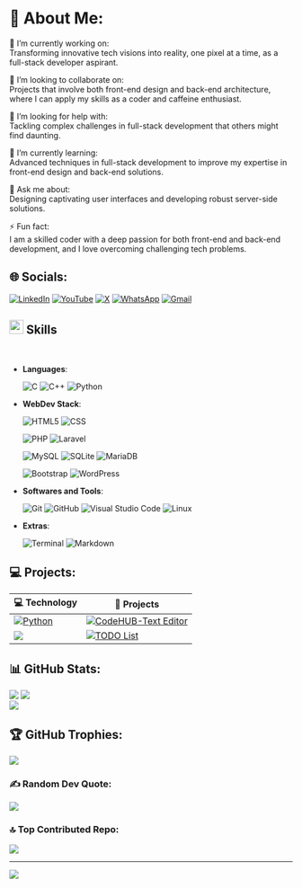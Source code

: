 
# 💫 About Me:
🔭 I’m currently working on:  
Transforming innovative tech visions into reality, one pixel at a time, as a full-stack developer aspirant.

👯 I’m looking to collaborate on:  
Projects that involve both front-end design and back-end architecture, where I can apply my skills as a coder and caffeine enthusiast.

🤝 I’m looking for help with:  
Tackling complex challenges in full-stack development that others might find daunting.

🌱 I’m currently learning:  
Advanced techniques in full-stack development to improve my expertise in front-end design and back-end solutions.

💬 Ask me about:  
Designing captivating user interfaces and developing robust server-side solutions.

⚡ Fun fact:  
I am a skilled coder with a deep passion for both front-end and back-end development, and I love overcoming challenging tech problems.


## 🌐 Socials:
[![LinkedIn](https://img.shields.io/badge/LinkedIn-%230077B5.svg?logo=linkedin&logoColor=white)](https://www.linkedin.com/in/anoop-kumar-yadav-9b31b3283?utm_source=share&utm_campaign=share_via&utm_content=profile&utm_medium=android_app) [![YouTube](https://img.shields.io/badge/YouTube-%23FF0000.svg?logo=YouTube&logoColor=white)](https://youtube.com/@ByteBrilliancez) [![X](https://img.shields.io/badge/X-black.svg?logo=X&logoColor=white)](https://x.com/AnoopKumar75357?t=Etj9yTakSUTEnlku_KV0Sw&s=09) [![WhatsApp](https://img.shields.io/badge/WhatsApp-25D366?logo=whatsapp&logoColor=white)]( https://wa.me/8795082897) [![Gmail](https://img.shields.io/badge/Gmail-D14836?logo=gmail&logoColor=white)](mailto:anoop9569110314@gmail.com)

## <img src="https://media2.giphy.com/media/QssGEmpkyEOhBCb7e1/giphy.gif?cid=ecf05e47a0n3gi1bfqntqmob8g9aid1oyj2wr3ds3mg700bl&rid=giphy.gif" width ="25"><b> Skills</b>
<br>

<p align="center">

- **Languages**:
    
    ![C](https://img.shields.io/badge/C%20-%232370ED.svg?style=for-the-badge&logo=c&logoColor=white)
    ![C++](https://img.shields.io/badge/C++%20-%2300599C.svg?style=for-the-badge&logo=c%2B%2B&logoColor=white)
    ![Python](https://img.shields.io/badge/Python%20-%2314354C.svg?style=for-the-badge&logo=python&logoColor=white)

- **WebDev Stack**:

    ![HTML5](https://img.shields.io/badge/html5-%23E34F26.svg?style=flat&logo=html5&logoColor=white) 
    ![CSS](https://img.shields.io/badge/CSS-1572B6?logo=css3&logoColor=fff)
  
    ![PHP](https://img.shields.io/badge/php-%23777BB4.svg?&logo=php&logoColor=white)
    ![Laravel](https://img.shields.io/badge/Laravel-%23FF2D20.svg?logo=laravel&logoColor=white)
  
    ![MySQL](https://img.shields.io/badge/MySQL-4479A1?logo=mysql&logoColor=fff)
    ![SQLite](https://img.shields.io/badge/SQLite-%2307405e.svg?logo=sqlite&logoColor=white)
    ![MariaDB](https://img.shields.io/badge/MariaDB-003545?logo=mariadb&logoColor=white)
  
    ![Bootstrap](https://img.shields.io/badge/Bootstrap-7952B3?logo=bootstrap&logoColor=fff)
    ![WordPress](https://img.shields.io/badge/WordPress-%2321759B.svg?logo=wordpress&logoColor=white)

- **Softwares and Tools**:
  
    ![Git](https://img.shields.io/badge/git-%23F05033.svg?style=for-the-badge&logo=git&logoColor=white)
    ![GitHub](https://img.shields.io/badge/github-%23121011.svg?style=for-the-badge&logo=github&logoColor=white)
    ![Visual Studio Code](https://img.shields.io/badge/Visual%20Studio%20Code-0078d7.svg?style=for-the-badge&logo=visual-studio-code&logoColor=white)
    ![Linux](https://img.shields.io/badge/Linux-FCC624?style=for-the-badge&logo=linux&logoColor=black) 

- **Extras**:

    ![Terminal](https://img.shields.io/badge/Terminal-%23054020?style=for-the-badge&logo=gnu-bash&logoColor=white)
    ![Markdown](https://img.shields.io/badge/markdown-%23000000.svg?style=for-the-badge&logo=markdown&logoColor=white)
  
## 💻 Projects:
| 💻 **Technology** | 🚀 **Projects** |
|-|-|
| [![Python](https://img.shields.io/static/v1?label=&message=Python&color=3C78A9&logo=python&logoColor=FFFFFF)](https://www.python.org/) | [![CodeHUB-Text Editor](https://img.shields.io/static/v1?label=CodeHUB-Text-Editor&message=%20&color=000605&logo=github&logoColor=white&labelColor=000605)](https://github.com/Anoop-Kumar-Yadav/CodeHUB--TextEditor) |
| ![](https://img.shields.io/badge/php-%23777BB4.svg?&logo=php&logoColor=white) | [![TODO List](https://img.shields.io/static/v1?label=TODO-List&message=%20&color=000605&logo=github&logoColor=white&labelColor=000605)](https://github.com/Anoop-Kumar-Yadav/PHP-TODOLIST) |  

## 📊 GitHub Stats:
![](https://github-readme-stats.vercel.app/api?username=Anoop-Kumar-Yadav&theme=chartreuse-dark&hide_border=false&include_all_commits=true&count_private=true)  ![](https://github-readme-streak-stats.herokuapp.com/?user=Anoop-Kumar-Yadav&theme=chartreuse-dark&hide_border=false)  
![](https://github-readme-stats.vercel.app/api/top-langs/?username=Anoop-Kumar-Yadav&theme=chartreuse-dark&hide_border=false&include_all_commits=true&count_private=true&layout=compact)

## 🏆 GitHub Trophies:
![](https://github-profile-trophy.vercel.app/?username=Anoop-Kumar-Yadav&theme=neon&no-frame=true&no-bg=true&margin-w=4)

### ✍️ Random Dev Quote:
![](https://quotes-github-readme.vercel.app/api?type=horizontal&theme=dark)

### 🔝 Top Contributed Repo:
![](https://github-contributor-stats.vercel.app/api?username=Anoop-Kumar-Yadav&limit=5&theme=dark&combine_all_yearly_contributions=true)

---
[![](https://visitcount.itsvg.in/api?id=Anoop-Kumar-Yadav&icon=9&color=1)](https://visitcount.itsvg.in)

<!-- Created with love and care by Anoop Kumar Yadav -->
